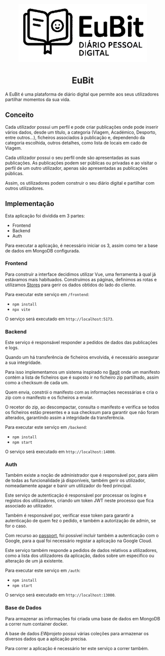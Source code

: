 <p align="center">
    <img src="logo-bg.jpg" alt="Project Logo" />
</p>

<h1 align="center">EuBit</h1>

A EuBit é uma plataforma de diário digital que permite aos seus utilizadores partilhar momentos da sua vida.

## Conceito

Cada utilizador possui um perfil e pode criar publicações onde pode inserir vários dados, desde um título, a categoria (Viagem, Académico, Desporto, entre outros...), ficheiros associados à publicação e, dependendo da categoria escolhida, outros detalhes, como lista de locais em cado de Viagem.

Cada utilizador possui o seu perfil onde são apresentadas as suas publicações. As publicações podem ser públicas ou privadas e ao visitar o perfil de um outro utilizador, apenas são apresentadas as publicações públicas.

Assim, os utilizadores podem construir o seu diário digital e partilhar com outros utilizadores.

## Implementação

Esta aplicação foi dividida em 3 partes:

- Frontend
- Backend
- Auth

Para executar a aplicação, é necessário iniciar os 3, assim como ter a base de dados em MongoDB configurada.

### Frontend

Para construír a interface decidimos utilizar Vue, uma ferramenta à qual já estávamos mais habituados. Construímos as páginas, definimos as rotas e utilizamos [Stores](https://pinia.vuejs.org/) para gerir os dados obtidos do lado do cliente.

Para executar este serviço em `/frontend`:

- `npm install`
- `npx vite`

O serviço será executado em `http://localhost:5173`.

### Backend

Este serviço é responsável responder a pedidos de dados das publicações e logs.

Quando um há transferência de ficheiros envolvida, é necessário assegurar a sua integridade.

Para isso implementamos um sistema inspirado no [Bagit](https://datatracker.ietf.org/doc/rfc8493/) onde um manifesto contém a lista de ficheiros que é suposto ir no ficheiro zip partilhado, assim como a checksum de cada um.

Quem envia, constrói o manifesto com as informações necessárias e cria o zip com o manifesto e os ficheiros a enviar.

O recetor do zip, ao descompactar, consulta o manifesto e verifica se todos os ficheiros estão presentes e a sua checksum para garantir que não foram alterados, garantindo assim a integridade da transferência.

Para executar este serviço em `/backend`:

- `npm install`
- `npm start`

O serviço será executado em `http://localhost:14000`.

### Auth

Também existe a noção de administrador que é responsável por, para além de todas as funcionalidade já disponíveis, também gerir os utilizador, nomeadamente apagar e banir um utilizador do feed principal.

Este serviço de autenticação é responsável por processar os logins e registos dos utilizadores, criando um token JWT neste processo que fica associado ao utilizador.

Também é responsável por, verificar esse token para garantir a autenticação de quem fez o pedido, e também a autorização de admin, se for o caso.

Com recurso ao [passport](https://www.passportjs.org/), foi possível incluír também a autenticação com o Google, para a qual foi necessário registar a aplicação na Google Cloud.

Este serviço também responde a pedidos de dados relativos a utilizadores, como a lista dos utilizadores da aplicação, dados sobre um específico ou alteração de um já existente.

Para executar este serviço em `/auth`:

- `npm install`
- `npm start`

O serviço será executado em `http://localhost:13000`.

### Base de Dados

Para armazenar as informações foi criada uma base de dados em MongoDB a correr num container docker.

A base de dados *EWprojeto* possui várias coleções para armazenar os diversos dados que a aplicação precisa.

Para correr a aplicação é necessário ter este serviço a correr também.
